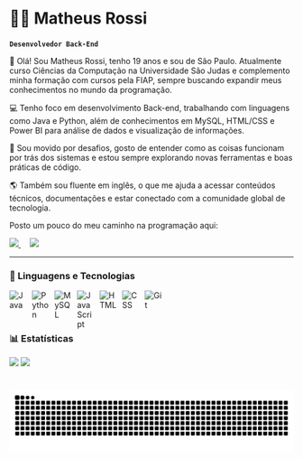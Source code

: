 # 👨‍💻 Matheus Rossi

**`Desenvolvedor Back-End`**

👋 Olá! Sou Matheus Rossi, tenho 19 anos e sou de São Paulo.
Atualmente curso Ciências da Computação na Universidade São Judas e complemento minha formação com cursos pela FIAP, sempre buscando expandir meus conhecimentos no mundo da programação.

💻 Tenho foco em desenvolvimento Back-end, trabalhando com linguagens como Java e Python, além de conhecimentos em MySQL, HTML/CSS e Power BI para análise de dados e visualização de informações.

🚀 Sou movido por desafios, gosto de entender como as coisas funcionam por trás dos sistemas e estou sempre explorando novas ferramentas e boas práticas de código.

🌎 Também sou fluente em inglês, o que me ajuda a acessar conteúdos técnicos, documentações e estar conectado com a comunidade global de tecnologia.

Posto um pouco do meu caminho na programação aqui:

<p align="">
  <a href="www.linkedin.com/in/matheusrossi-dev" target="_blank">
    <img src="https://cdn.jsdelivr.net/gh/devicons/devicon/icons/linkedin/linkedin-original.svg" width="30" />
  </a>
  &nbsp;&nbsp;&nbsp;
  <a href="https://www.instagram.com/mth_rossi?igsh=MW04eXY1cmU2ZDNsdQ==" target="_blank">
    <img src="https://cdn-icons-png.flaticon.com/512/2111/2111463.png" width="30" />
  </a>
</p>


---

### 🤖 Linguagens e Tecnologias

<img 
    align="left" 
    alt="Java"
    title="Java" 
    width="30px" 
    style="padding-right: 10px;" 
    src="https://cdn.jsdelivr.net/gh/devicons/devicon@latest/icons/java/java-original.svg" 
/>


<img 
    align="left" 
    alt="Python" 
    title="Python"
    width="30px" 
    style="padding-right: 10px;" 
    src="https://cdn.jsdelivr.net/gh/devicons/devicon@latest/icons/python/python-original.svg" 
/>

<img 
    align="left" 
    alt="MySQL"
    title="MySQL" 
    width="30px" 
    style="padding-right: 10px;" 
    src="https://cdn.jsdelivr.net/gh/devicons/devicon@latest/icons/mysql/mysql-original.svg" 
/>

<img 
    align="left" 
    alt="JavaScript"
    title="JavaScript" 
    width="30px" 
    style="padding-right: 10px;" 
    src="https://cdn.jsdelivr.net/gh/devicons/devicon@latest/icons/javascript/javascript-original.svg" 
/>

<img 
    align="left" 
    alt="HTML"
    title="HTML" 
    width="30px" 
    style="padding-right: 10px;" 
    src="https://cdn.jsdelivr.net/gh/devicons/devicon@latest/icons/html5/html5-original.svg" 
/>

<img 
    align="left" 
    alt="CSS" 
    title="CSS"
    width="30px" 
    style="padding-right: 10px;" 
    src="https://cdn.jsdelivr.net/gh/devicons/devicon@latest/icons/css3/css3-original.svg" 
/>

 
<img 
    align="left" 
    alt="Git" 
    title="Git"
    width="30px" 
    style="padding-right: 10px;" 
    src="https://cdn.jsdelivr.net/gh/devicons/devicon@latest/icons/git/git-original.svg" 
/>


<br/>
<br/>
<br/>

### 📊 Estatísticas

<img 
  src="https://github-readme-stats.vercel.app/api?username=MhRossi&show_icons=true&theme=dark&include_all_commits=true&locale=pt-br" 
  height="200"
/>
<img 
  src="https://github-readme-stats.vercel.app/api/top-langs/?username=MhRossi&theme=dark&layout=compact&custom_title=Tecnologias&langs_count=3" 
  height="200"
/>

#

<picture align="center">
  <source media="(prefers-color-scheme: dark)" srcset="https://raw.githubusercontent.com/MhRossi/MhRossi/output/github-contribution-grid-snake-dark.svg">
  <source media="(prefers-color-scheme: light)" srcset="https://raw.githubusercontent.com/MhRossi/MhRossi/output/github-contribution-grid-snake-dark.svg">
  <img align="center" alt="github contribution grid snake animation" src="https://raw.githubusercontent.com/MhRossi/MhRossi/output/github-contribution-grid-snake.svg">
</picture>
